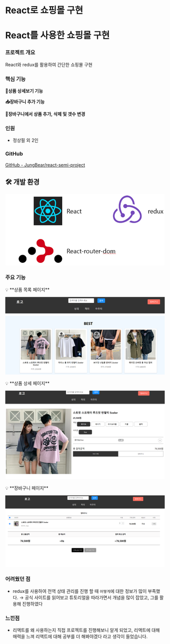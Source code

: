 # React로 쇼핑몰 구현

# React를 사용한 쇼핑몰 구현

### 프로젝트 개요

React와 redux를 활용하여 간단한 쇼핑몰 구현

### 핵심 기능

**🥼상품 상세보기 기능**

**📥장바구니 추가 기능**

**📜장바구니에서 상품 추가, 삭제 및 갯수 변경**

### 인원

- 정상필 외 2인

### GitHub

[GitHub - JungBear/react-semi-project](https://github.com/JungBear/react-semi-project)

## 🛠️ 개발 환경

![Untitled](./readmeImg/Untitled.png)

### 주요 기능

<aside>
💡 **상품 목록 페이지**

</aside>

![Untitled](./readmeImg/Untitled%201.png)

<aside>
💡 **상품 상세 페이지**

</aside>

![Untitled](./readmeImg/Untitled%202.png)

<aside>
💡 **장바구니 페이지**

</aside>

![Untitled](./readmeImg/Untitled%203.png)

### 어려웠던 점

- redux를 사용하여 전역 상태 관리를 진행 할 때 `어떻게`에 대한 정보가 많이 부족했다. → 공식 사이트를 읽어보고 튜토리얼을 따라가면서 개념을 많이 잡았고, 그를 활용해 진행하였다

### 느낀점

- 리액트를 왜 사용하는지 직접 프로젝트를 진행해보니 알게 되었고, 리액트에 대해 매력을 느껴 리액트에 대해 공부를 더 해봐야겠다 라고 생각이 들었습니다.